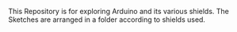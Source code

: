 This Repository is for exploring Arduino and its various shields.
The Sketches are arranged in a folder according to shields used.
